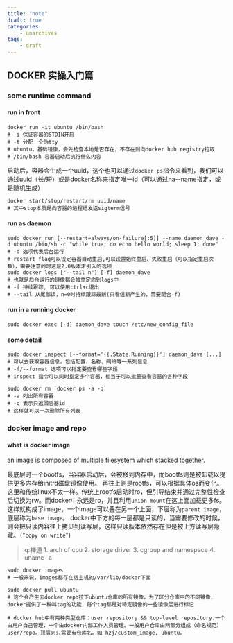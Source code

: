```yaml
---
title: "note"
draft: true
categories:
    - unarchives
tags:
    - draft
---
```


## DOCKER 实操入门篇

### some runtime command
#### run in front
```shell
docker run -it ubuntu /bin/bash
# -i 保证容器的STDIN开启
# -t 分配一个伪tty
# ubuntu，基础镜像，会先检查本地是否存在，不存在则向docker hub registry拉取
# /bin/bash 容器启动后执行什么内容
```
启动后，容器会生成一个uuid，这个也可以通过`docker ps`指令来看到，我们可以通过uuid（长/短）或是docker名称来指定唯一id（可以通过na--name指定，或是随机生成）
```shell
docker start/stop/restart/rm uuid/name
# 其中stop本质是向容器的进程组发送sigterm信号
```

#### run as daemon
```shell
sudo docker run [--restart=always/on-failure[:5]] --name daemon_dave -d ubuntu /bin/sh -c "while true; do echo hello world; sleep 1; done"
# -d 选项代表后台运行
# restart flag可以设定容器自动重启,可以设置始终重启、失败重启（可以指定重启次数），需要注意的时这是2.0版本才引入的选项
sudo docker logs ["--tail n"] [-f] daemon_dave
# 也就是后台运行的镜像都会被重定向到logs中
# -f 持续跟踪, 可以使用ctrl+c退出
# --tail 从尾部读，n=0时持续跟踪最新(只看信新产生的，需要配合-f)
```

#### run in a running docker
```shell
sudo docker exec [-d] daemon_dave touch /etc/new_config_file
```

#### some detail
```shell
sudo docker inspect [--format='{{.State.Running}}'] daemon_dave [...]
# 可以去获取容器信息，包括配置、名称、网络等一系列信息
# -f/--format 选项可以指定要查看哪些字段
# inspect 指令可以同时指定多个容器，相当于可以批量查看容器的各种字段

sudo docker rm `docker ps -a -q`
# -a 列出所有容器
# -q 表示只返回容器id
# 这样就可以一次删除所有列表
```

### docker image and repo

#### what is docker image
an image is composed of multiple filesystem which stacked together.

最底层时一个bootfs，当容器启动后，会被移到内存中，而bootfs则是被卸载以提供更多内存给initrd磁盘镜像使用。
再往上则是rootfs，可以根据具体os而变化。这里和传统linux不太一样。传统上rootfs启动时ro，但引导结束并通过完整性检查后切换为rw。而docker中永远是ro，并且利用`union mount`在这上面加载更多fs。
这样就构成了image，一个image可以叠在另一个上面，下层称为`parent image`，底层称为`base image`。
docker中下方的每一层都是只读的，当需要修改的时候，则会把只读内容往上拷贝到读写层，这样只读版本依然存在但是被上方读写层隐藏。（"`copy on write`")

> q:禅道
    1. arch of cpu
    2. storage driver
    3. cgroup and namespace
    4. uname -a

```shell
sudo docker images
# 一般来说，images都存在宿主机的/var/lib/docker下面

sudo docker pull ubuntu
# 这个会产生去docker repo拉下ubuntu仓库的所有镜像，为了区分仓库中的不同镜像，docker提供了一种叫tag的功能，每个tag都是对特定镜像的一些镜像层进行标记

# docker hub中有两种类型仓库：user repository && top-level repository.一个由用户自己管理，一个由docker内部工作人员管理。一般用户仓库由两部分组成（命名规范） user/repo。顶层则只需要有仓库名。如 hzj/custom_image, ubuntu。
```
